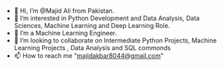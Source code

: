 - 👋 Hi, I’m @Majid Ali from Pakistan.
- 👀 I’m interested in Python Development and Data Analysis, Data Sciences, Machine Learning and Deep Learning Role.
- 🌱 I’m a Machine Learning Engineer. 
- 💞️ I’m looking to collaborate on Intermediate Python Projects, Machine Learning Projects , Data Analysis and SQL commonds
- 📫 How to reach me "majidakbar8044@gmail.com"

<!---
MajidAli44/MajidAli44 is a ✨ special ✨ repository because its `README.md` (this file) appears on your GitHub profile.
You can click the Preview link to take a look at your changes.
--->

